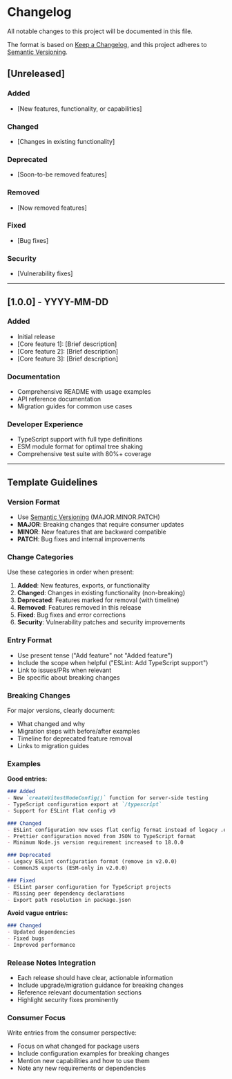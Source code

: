 # Changelog

All notable changes to this project will be documented in this file.

The format is based on [Keep a Changelog](https://keepachangelog.com/en/1.0.0/),
and this project adheres to [Semantic Versioning](https://semver.org/spec/v2.0.0.html).

## [Unreleased]

### Added
- [New features, functionality, or capabilities]

### Changed
- [Changes in existing functionality]

### Deprecated
- [Soon-to-be removed features]

### Removed
- [Now removed features]

### Fixed
- [Bug fixes]

### Security
- [Vulnerability fixes]

---

## [1.0.0] - YYYY-MM-DD

### Added
- Initial release
- [Core feature 1]: [Brief description]
- [Core feature 2]: [Brief description]
- [Core feature 3]: [Brief description]

### Documentation
- Comprehensive README with usage examples
- API reference documentation
- Migration guides for common use cases

### Developer Experience
- TypeScript support with full type definitions
- ESM module format for optimal tree shaking
- Comprehensive test suite with 80%+ coverage

---

## Template Guidelines

### Version Format
- Use [Semantic Versioning](https://semver.org/) (MAJOR.MINOR.PATCH)
- **MAJOR**: Breaking changes that require consumer updates
- **MINOR**: New features that are backward compatible
- **PATCH**: Bug fixes and internal improvements

### Change Categories
Use these categories in order when present:

1. **Added**: New features, exports, or functionality
2. **Changed**: Changes in existing functionality (non-breaking)
3. **Deprecated**: Features marked for removal (with timeline)
4. **Removed**: Features removed in this release
5. **Fixed**: Bug fixes and error corrections
6. **Security**: Vulnerability patches and security improvements

### Entry Format
- Use present tense ("Add feature" not "Added feature")
- Include the scope when helpful ("ESLint: Add TypeScript support")
- Link to issues/PRs when relevant
- Be specific about breaking changes

### Breaking Changes
For major versions, clearly document:
- What changed and why
- Migration steps with before/after examples
- Timeline for deprecated feature removal
- Links to migration guides

### Examples

**Good entries:**
```markdown
### Added
- New `createVitestNodeConfig()` function for server-side testing
- TypeScript configuration export at `/typescript`
- Support for ESLint flat config v9

### Changed
- ESLint configuration now uses flat config format instead of legacy .eslintrc
- Prettier configuration moved from JSON to TypeScript format
- Minimum Node.js version requirement increased to 18.0.0

### Deprecated
- Legacy ESLint configuration format (remove in v2.0.0)
- CommonJS exports (ESM-only in v2.0.0)

### Fixed
- ESLint parser configuration for TypeScript projects
- Missing peer dependency declarations
- Export path resolution in package.json
```

**Avoid vague entries:**
```markdown
### Changed
- Updated dependencies
- Fixed bugs
- Improved performance
```

### Release Notes Integration
- Each release should have clear, actionable information
- Include upgrade/migration guidance for breaking changes
- Reference relevant documentation sections
- Highlight security fixes prominently

### Consumer Focus
Write entries from the consumer perspective:
- Focus on what changed for package users
- Include configuration examples for breaking changes
- Mention new capabilities and how to use them
- Note any new requirements or dependencies
